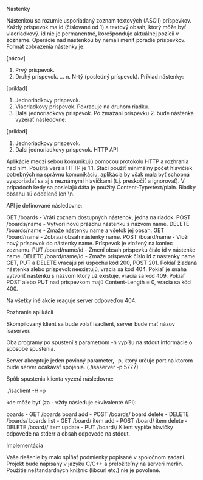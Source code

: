 Nástenky

Nástenkou sa rozumie usporiadaný zoznam textových (ASCII) príspevkov. Každý príspevok ma id (číslované od 1) a textový obsah, ktorý môže byť viacriadkový. id nie je permanentné, korešponduje aktuálnej pozícii v zozname. Operácie nad nástenkou by nemali meniť poradie príspevkov. Formát zobrazenia nástenky je:

[názov] 
1. Prvý príspevok. 
2. Druhý príspevok. 
... 
n. N-tý (posledný príspevok). 
Príklad nástenky:

[priklad] 
1. Jednoriadkovy prispevok. 
2. Viacriadkovy prispevok. 
Pokracuje na druhom riadku. 
3. Dalsi jednoriadkovy prispevok. 
Po zmazaní príspevku 2. bude nástenka vyzerať následovne:

[priklad] 
1. Jednoriadkovy prispevok. 
2. Dalsi jednoriadkovy prispevok. 
HTTP API

Aplikácie medzi sebou komunikujú pomocou protokolu HTTP a rozhrania nad ním. Použitá verzia HTTP je 1.1. Stačí použiť minimálny počet hlavičiek potrebných na správnu komunikáciu, aplikácia by však mala byť schopná vysporiadať sa aj s neznámymi hlavičkami (t.j. preskočiť a ignorovať). V prípadoch kedy sa posielajú dáta je použitý Content-Type:text/plain. Riadky obsahu sú oddelené len \n.

API je definované následovne:

GET /boards - Vráti zoznam dostupných nástenok, jedna na riadok.
POST /boards/name - Vytvorí novú prázdnu nástenku s názvom name.
DELETE /boards/name - Zmaže nástenku name a všetok jej obsah.
GET /board/name - Zobrazí obsah nástenky name.
POST /board/name - Vloží nový príspevok do nástenky name. Príspevok je vložený na koniec zoznamu.
PUT /board/name/id - Zmení obsah príspevku číslo id v nástenke name.
DELETE /board/name/id - Zmaže príspevok číslo id z nástenky name.
GET, PUT a DELETE vracajú pri úspechu kód 200, POST 201. Pokiaľ žiadaná nástenka alebo príspevok neexistujú, vracia sa kód 404. Pokiaľ je snaha vytvoriť nástenku s názvom ktorý už existuje, vracia sa kód 409. Pokiaľ POST alebo PUT nad príspevkom majú Content-Length = 0, vracia sa kód 400.

Na všetky iné akcie reaguje server odpoveďou 404.

Rozhranie aplikácií

Skompilovaný klient sa bude volať isaclient, server bude mať názov isaserver.

Oba programy po spustení s parametrom -h vypíšu na stdout informácie o spôsobe spustenia.

Server akceptuje jeden povinný parameter, -p, ktorý určuje port na ktorom bude server očakávať spojenia. (./isaserver -p 5777)

Spôb spustenia klienta vyzerá následovne:

./isaclient -H <host> -p <port> <command>

kde <command> môže byť (za - vždy následuje ekvivalenté API):

boards - GET /boards
board add <name> - POST /boards/<name>
board delete <name> - DELETE /boards/<name>
boards list <name> - GET /board/<name>
item add <name> <content> - POST /board/<name>
item delete <name> <id> - DELETE /board/<name>/<id>
item update <name> <id> <content> - PUT /board/<name>/<id>
Klient vypíše hlavičky odpovede na stderr a obsah odpovede na stdout.

Implementácia

Vaše riešenie by malo spĺňať podmienky popísané v spoločnom zadaní. Projekt bude napísaný v jazyku C/C++ a preložiteľný na serveri merlin. Použitie neštandardných knižníc (libcurl etc.) nie je povolené.
